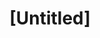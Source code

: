 ---
pid: FS122
title: "[Untitled]"
location_transcription: 
zipcode: '19131'
outside_phl: 
neighborhood: Wynnefield
age: '16'
age_range: 13-19
instagram: 
image_file_name: FS_122.jpg
proposal_transcription: |-
  (1) A monument to people who lost their life in Philly thro police brutality to honor their lifes
  (2) & for inosent people who lost their lives through other people's crimes
topic: Philadelphia,Violence
topic_summary: 0, 0
type: Other No Form
keywords_other: 
credit: Percia
image_labels: 
twitter: 
facebook: 
permalink: "/monuments/fs122/"
layout: item-page
---